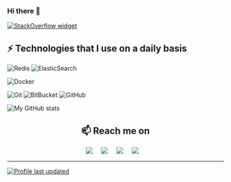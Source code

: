 ### Hi there 👋
[![StackOverflow widget](https://github-readme-stackoverflow.vercel.app/?userID=14392639)](https://stackoverflow.com/users/14392639/vladyslav-lishchyna)

## ⚡ Technologies that I use on a daily basis

![Redis](https://img.shields.io/badge/-Redis-black?style=flat-square&logo=Redis)
![ElasticSearch](https://img.shields.io/badge/-ElasticSearch-005571?style=flat-square&logo=elasticsearch)

![Docker](https://img.shields.io/badge/-Docker-black?style=flat-square&logo=docker)

![Git](https://img.shields.io/badge/-Git-black?style=flat-square&logo=git)
![BitBucket](https://img.shields.io/badge/-BitBucket-darkblue?style=flat-square&logo=bitbucket)
![GitHub](https://img.shields.io/badge/-GitHub-181717?style=flat-square&logo=github)
<!--
**VladyslavLishchyna/VladyslavLishchyna** is a ✨ _special_ ✨ repository because its `README.md` (this file) appears on your GitHub profile.

Here are some ideas to get you started:

- 🔭 I’m currently working on ...
- 🌱 I’m currently learning ...
- 👯 I’m looking to collaborate on ...
- 🤔 I’m looking for help with ...
- 💬 Ask me about ...
- 📫 How to reach me: ...
- 😄 Pronouns: ...
- ⚡ Fun fact: ...
-->

<img alt="My GitHub stats"
src="https://github-readme-stats.vercel.app/api?username=VladyslavLishchyna&show_icons=true&theme=transparent"/>

<h2  align="center">📫 Reach me on</h2>
<p align="center">
 <a target="_blank"href="https://www.linkedin.com/in/vladislav-lischyna/"><img src="https://img.shields.io/badge/LinkedIn-%230077B5.svg?&style=for-the-badge&logo=linkedin&logoColor=white" /></a>&nbsp;&nbsp;&nbsp;&nbsp; 
  <a href="mailto:mailto:duskone39@gmail.com?subject=Hello%,%20From%20Github"><img src="https://img.shields.io/badge/duskone39@gmail.com-%23D14836.svg?&style=for-the-badge&logo=gmail&logoColor=white" /></a>&nbsp;&nbsp;&nbsp;&nbsp;
<a target="_blank"href="https://stackoverflow.com/users/14392639/duskone39/"><img src="https://img.shields.io/badge/-Stack%20Overflow-FE7A16?style=for-the-badge&logo=Stack-Overflow&logoColor=white" /></a>&nbsp;&nbsp;&nbsp;&nbsp;
  <a target="_blank"href="https://orcid.org/0000-0002-4827-9456/"><img src="https://img.shields.io/badge/-ORCID-A6CE39?style=for-the-badge&logo=ORCID&logoColor=white" /></a>&nbsp;&nbsp;&nbsp;&nbsp;
</p>

---
[![Profile last updated](https://img.shields.io/github/last-commit/VladyslavLishchyna/VladyslavLishchyna/master?label=Last%20updated&style=flat)](https://github.com/VladyslavLishchyna/VladyslavLishchyna/commits)
